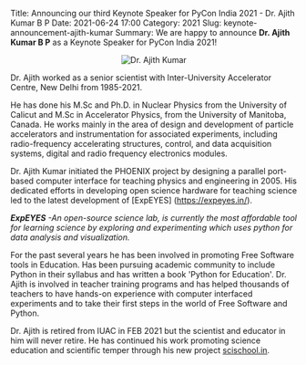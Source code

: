 Title: Announcing our third Keynote Speaker for PyCon India 2021 - Dr. Ajith Kumar B P
Date: 2021-06-24 17:00
Category: 2021
Slug: keynote-announcement-ajith-kumar
Summary: We are happy to announce **Dr. Ajith Kumar B P** as a Keynote Speaker for PyCon India 2021!

<p align="center"><img alt="Dr. Ajith Kumar" src="https://in.pycon.org/2021/images/<location>.png"></p>

Dr. Ajith worked as a senior scientist with Inter-University Accelerator Centre, New Delhi from 1985-2021.

He has done his M.Sc and Ph.D. in Nuclear Physics from the University of Calicut and M.Sc in Accelerator Physics, from the University of Manitoba, Canada. He works mainly in the area of design and development of particle accelerators and instrumentation for associated experiments, including radio-frequency accelerating structures, control, and data acquisition systems, digital and radio frequency electronics modules.

Dr. Ajith Kumar initiated the PHOENIX project by designing a parallel port-based computer interface for teaching physics and engineering in 2005. His dedicated efforts in developing open science hardware for teaching science led to the latest development of [ExpEYES] (https://expeyes.in/). 

_**ExpEYES** -An open-source science lab, is currently the most affordable tool for learning science by exploring and experimenting which uses python for data analysis and visualization._

For the past several years he has been involved in promoting Free Software tools in Education. Has been pursuing academic community to include Python in their syllabus and has written a book 'Python for Education'. Dr. Ajith is involved in teacher training programs and has helped thousands of teachers to have hands-on experience with computer interfaced experiments and to take their first steps in the world of Free Software and Python.

Dr. Ajith is retired from IUAC in FEB 2021 but the scientist and educator in him will never retire. He has continued his work promoting science education and scientific temper through his new project [scischool.in](https://scischool.in/).
